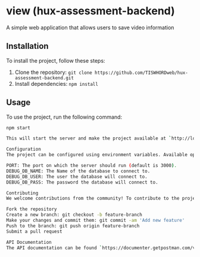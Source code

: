 # view (hux-assessment-backend)

A simple web application that allows users to save video information

## Installation

To install the project, follow these steps:

1. Clone the repository: `git clone https://github.com/TISWHORDweb/hux-assessment-backend.git`
2. Install dependencies: `npm install`

## Usage

To use the project, run the following command:

```bash
npm start

This will start the server and make the project available at `http://localhost:3000`.

Configuration
The project can be configured using environment variables. Available options include:

PORT: The port on which the server should run (default is 3000).
DEBUG_DB_NAME: The Name of the database to connect to.
DEBUG_DB_USER: The user the database will connect to.
DEBUG_DB_PASS: The password the database will connect to.

Contributing
We welcome contributions from the community! To contribute to the project, follow these steps:

Fork the repository
Create a new branch: git checkout -b feature-branch
Make your changes and commit them: git commit -am 'Add new feature'
Push to the branch: git push origin feature-branch
Submit a pull request

API Documentation
The API documentation can be found `https://documenter.getpostman.com/view/34429800/2sA3Bq5r7R`.
